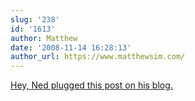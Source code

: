 ```yaml
---
slug: '238'
id: '1613'
author: Matthew
date: '2008-11-14 16:28:13'
author_url: https://www.matthewsim.com/
---
```

<a href="http://www.starchamber.com/2008/11/time-lapse-clouds.html" rel="nofollow">Hey, Ned plugged this post on his blog.</a>
